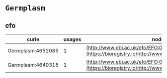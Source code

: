 # `Germplasm`
## efo
| curie             |   usages | nodes                                                                                               |
|-------------------|----------|-----------------------------------------------------------------------------------------------------|
| Germplasm:4652085 |        1 | [http://www.ebi.ac.uk/efo/EFO:0001326](https://bioregistry.io/http://www.ebi.ac.uk/efo/EFO:0001326) |
| Germplasm:4640315 |        1 | [http://www.ebi.ac.uk/efo/EFO:0001354](https://bioregistry.io/http://www.ebi.ac.uk/efo/EFO:0001354) |
